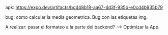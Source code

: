 apk: https://expo.dev/artifacts/bc448b18-aa67-4d3f-935b-e0cd4b935b79

bug: como calcular la media geometrica. Bug con las etiquetas img.

A realizar: pasar el formateo a la parte del backend? --> Optimizar la App.
